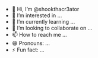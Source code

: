 - 👋 Hi, I’m @shookthacr3ator
- 👀 I’m interested in ...
- 🌱 I’m currently learning ...
- 💞️ I’m looking to collaborate on ...
- 📫 How to reach me ...
- 😄 Pronouns: ...
- ⚡ Fun fact: ...

<!---
shookthacr3ator/shookthacr3ator is a ✨ special ✨ repository because its `README.md` (this file) appears on your GitHub profile.
You can click the Preview link to take a look at your changes.
--->
